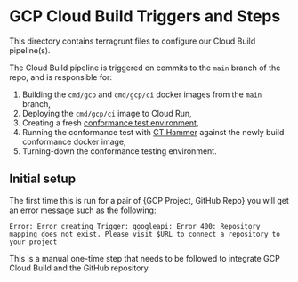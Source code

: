 # GCP Cloud Build Triggers and Steps

This directory contains terragrunt files to configure our Cloud Build pipeline(s).

The Cloud Build pipeline is triggered on commits to the `main` branch of the repo, and
is responsible for:

1. Building the `cmd/gcp` and `cmd/gcp/ci` docker images from the `main` branch,
1. Deploying the `cmd/gcp/ci` image to Cloud Run,
1. Creating a fresh [conformance test environment](/deployment/live/gcp/static-ct/logs/ci/),
1. Running the conformance test with [CT Hammer](/internal/hammer/) against the newly build conformance docker image,
1. Turning-down the conformance testing environment.

## Initial setup

The first time this is run for a pair of {GCP Project, GitHub Repo} you will get an error 
message such as the following:

```
Error: Error creating Trigger: googleapi: Error 400: Repository mapping does not exist. Please visit $URL to connect a repository to your project
```

This is a manual one-time step that needs to be followed to integrate GCP Cloud Build 
and the GitHub repository.
